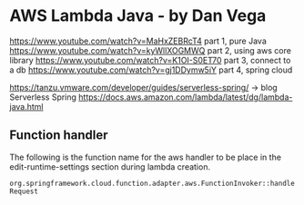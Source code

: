 # AWS Lambda Java - by Dan Vega

<https://www.youtube.com/watch?v=MaHxZEBRcT4> part 1, pure Java
<https://www.youtube.com/watch?v=kyWllXOGMWQ> part 2, using aws core library
<https://www.youtube.com/watch?v=K1OI-S0ET70> part 3, connect to a db
<https://www.youtube.com/watch?v=gj1DDymw5iY> part 4, spring cloud

<https://tanzu.vmware.com/developer/guides/serverless-spring/> -> blog Serverless Spring
<https://docs.aws.amazon.com/lambda/latest/dg/lambda-java.html>

## Function handler

The following is the function name for the aws handler to be place in the edit-runtime-settings section during lambda
creation.

`org.springframework.cloud.function.adapter.aws.FunctionInvoker::handleRequest`
